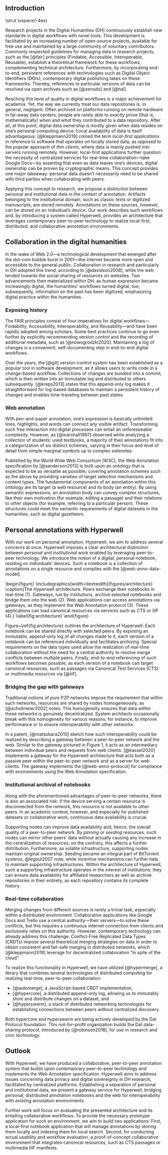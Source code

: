 ## Introduction

\strut
\vspace{-4ex}

Research projects in the Digital Humanities (DH) continuously establish new standards in digital workflows with novel tools. This development is facilitated by an increasing number of open-source projects, available for free use and maintained by a large community of voluntary contributors. Commonly respected guidelines for managing data in research projects, such as the [@fair] principles (Findable, Accessible, Interoperable, Reusable), establish a theoretical framework for these workflows, complementing technical architecture. Furthermore, by incorporating end-to-end, persistent references with technologies such as Digital Object Identifiers (DOIs), contemporary digital publishing takes on these frameworks. Thereby, references to particular versions of data can be resolved via open archives such as [@zenodo] and [@hal].

Reaching this level of quality in digital workflows is a major achievement for academia. Yet, the way we currently treat our data repositories is, in general, negligent. Often archived on platforms running on remote hardware in far-away data centers, people are rarely able to _exactly_ prove (that is, mathematically) _when_ and _what_ they contributed to a data repository. After all, at this point, digital data ownership is mostly given when data resides on one’s personal computing device. Local availability of data is itself advantageous: [@kleppmann2019] coined the term _local-first applications_ in reference to software that operates on locally stored data, as opposed to the popular approach of _thin clients_, where data is mainly pushed into servers running remotely. However, local-first applications further question the necessity of centralized services for real-time collaboration—take Google Docs—by asserting that even as data leaves one’s devices, digital ownership can be proven by cryptographic means. This concept provides one major takeaway: personal data doesn’t necessarily need to be shared with third parties when collaborating with peers.

Applying this concept to research, we propose a distinction between personal and institutional data in the context of annotation. Artifacts belonging to the institutional domain, such as classic texts or digitized manuscripts, are stored remotely. Annotations on these sources, however, can be stored on an individual’s device. Our work describes such workflows and, by introducing a system called Hyperwell, provides an architecture that leverages contemporary peer-to-peer technology to realize local-first, distributed, and collaborative annotation environments.

## Collaboration in the digital humanities

In the wake of Web 2.0—a technological development that emerged after the dot-com bubble burst in 2001—the internet became more open and accessible to the general public. Collaboration in research and particularly in DH adopted this trend, according to  [@davidson2008], while the web tended towards the social sharing of resources on websites. Two advancements then materialized within DH: as human expression became increasingly digital, the humanities’ workflows turned digital, too; subsequently, information on the past has been digitized, emphasizing digital practice within the humanities.

### Exposing history

The FAIR principles consist of four imperatives for digital workflows—Findability, Accessibility, Interoperability, and Reusability—and have been rapidly adopted among scholars. Some best practices continue to go even further by explicitly recommending version control and the recording of additional metadata, such as [@nowogrodzki2020]. Maintaining a log of changes is a convenient, self-documenting step in end-to-end digital workflows.

Over the years, the [@git] version-control system has been established as a popular tool in software development, as it allows users to write code in a change-based workflow. Collections of changes are bundled into a commit, which is then written into an immutable log and distributed to others subsequently. [@kreps2013] states that this append-only log makes it straightforward for log-based databases to maintain a persistent history of changes and enables time-traveling between past states.

### Web annotation

With pen-and-paper annotation, one’s expression is basically unlimited: lines, highlights, and words can connect any visible artifact. Transforming such free interaction into digital processes can entail an unforeseeable complexity. However, as [@marshall1997] observed while analyzing a collection of students’ used textbooks, a majority of their annotations fit into a categorization of six distinct schemes, varying in their focus and level of detail from simple marginal symbols up to complex sidenotes.

Published by the World Wide Web Consortium (W3C), the Web Annotation specification by [@sanderson2013] is built upon an ontology that is expected to be as versatile as possible, covering annotation schemes such as the above by providing varieties of target selection mechanisms and content types. The fundamental components of an annotation within this ontology are its target (a web resource) and its body (an entity). By using semantic expressions, an annotation body can convey complex structures, like their own motivation (for example, editing a passage) and their relations to other objects (for example, referring to a particular person). These structures could meet the semantic requirements of digital datasets in the humanities, such as digital gazetteers.

## Personal annotations with Hyperwell

With our work on personal annotation, Hyperwell, we aim to address several concerns at once. Hyperwell imposes a clear architectural distinction between _personal_ and _institutional_ work enabled by leveraging peer-to-peer technology. We introduce the notion of a digital, personal notebook, residing on individuals’ devices. Such a notebook is a collection of annotations on a single resource and complies with the [@web-anno-data-model].

\begin{figure}
  \includegraphics[width=\textwidth]{figures/architecture}
  \caption{The Hyperwell architecture. Peers exchange their notebooks in real-time (1). Gateways, run by institutions, archive selected notebooks and bridge them into the web (2). Web applications can access annotations via gateways, as they implement the Web Annotation protocol (3). These applications can load canonical resources via services such as CTS or IIIF (4).}
  \label{fig:architecture}
\end{figure}

Figure~\ref{fig:architecture} outlines the architecture of Hyperwell. Each notebook can be shared directly with selected peers. By exposing an immutable, append-only log of all changes made to it, each version of a notebook can be referenced individually and facilitates archiving. Special requirements on the data types used allow the realization of real-time collaboration without the need for a central authority to resolve merge conflicts between multiple peers. Finally, end-to-end referencing of such workflows becomes possible, as each version of a notebook can target canonical resources, such as passages via Canonical Text Services (CTS) or multimedia resources via [@iiif].

### Bridging the gap with gateways

Traditional notions of _pure_ P2P networks impose the requirement that within such networks, resources are shared by nodes homogeneously, as [@schollmeier2002] notes. This homogeneity ensures that data within these networks is genuinely decentralized. System architects occasionally break with this homogeneity for various reasons; for instance, to improve performance or to ensure interoperability with other networks.

In a patent, [@matsubara2010] sketch how such interoperability could be realized by describing a gateway between a peer-to-peer network and the web. Similar to the gateway pictured in Figure 1, it acts as an intermediary between individual peers and requests from web clients. [@kassel2020] implements a gateway for the Hyperwell architecture that acts both as a passive peer within the peer-to-peer network and as a server for web clients. The gateway implements the [@web-anno-protocol] for compliance with environments using the Web Annotation specification.

### Institutional archival of notebooks

Along with the aforementioned advantages of peer-to-peer networks, there is also an associated risk: if the device serving a certain resource is disconnected from the network, this resource is not available to other peers. In an academic context, however, and especially for published datasets or collaborative work, continuous data availability is crucial.

Supporting nodes can improve data availability and, hence, the overall quality of a peer-to-peer network. By _pinning_ or _seeding_ resources, such nodes can mirror other peers’ data without actually causing any increase in the centralization of resources; on the contrary, this affects a further distribution. Furthermore, as volatile infrastructure, supporting nodes maintain original ownership. Seeding became an integral part of BitTorrent systems, @legout2007 note, while incentive mechanisms can further help to maintain supporting infrastructures. Within the architecture of Hyperwell, such a supporting infrastructure operates in the interest of institutions: they can ensure data availability for affiliated researchers as well as archive repositories in their entirety, as each repository contains its complete history.

### Real-time collaboration

Merging changes from different sources is rarely a trivial task, especially within a distributed environment. Collaborative applications like Google Docs and Trello use a central authority—their servers—to solve these conflicts, but this requires a continuous internet connection from clients and exclusively relies on this authority. However, contemporary technology can already address this challenge: Conflict-Free Replicated Data Types (CRDTs) impose several theoretical merging strategies on data in order to obtain consistent and fail-safe merging in distributed networks, which [@kleppmann2019] leverage for decentralized collaboration “in spite of the cloud”.

To realize this functionality in Hyperwell, we have utilized [@hypermerge], a library that combines several technologies of distributed computing for realizing real-time, peer-to-peer collaboration:

* [@automerge], a JavaScript-based CRDT implementation,
* [@hypercore], a distributed append-only log, allowing us to immutably store and distribute changes on a dataset, and
* [@hyperswarm], a stack of distributed networking technologies for establishing connections between peers without centralized discovery.

Both hypercore and hyperswarm are being actively developed by the Dat Protocol foundation. This not-for-profit organization builds the Dat data-sharing protocol, introduced by [@robinson2018], for use in research and civic technology.

## Outlook

With Hyperwell, we have produced a collaborative, peer-to-peer annotation system that builds upon contemporary peer-to-peer technology and implements the Web Annotation specification. Hyperwell aims to address issues concerning data privacy and digital sovereignty in DH research, facilitated by centralized platforms. Establishing a separation of personal and institutional data, we present a gateway service for Hyperwell, bridging personal, distributed annotation notebooks and the web for interoperability with existing annotation environments.

Further work will focus on evaluating the presented architecture and its entailing collaborative workflows. To provide the necessary prototype application for such an environment, we aim to build two applications: First, a local-first notebook application that will manage annotations by storing them locally and indexing them for local search. Second, for conducting actual usability and workflow evaluation, a proof-of-concept collaborative environment that integrates canonical resources, such as CTS passages or multimedia IIIF manifests.
